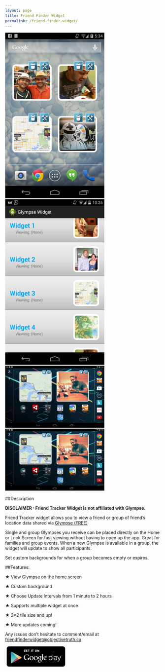 ```yaml
---
layout: page
title: Friend Finder Widget
permalink: /friend-finder-widget/
---
```

![Friend Finder Widget Screenshot 1](/images/friend-finder-widget-screenshot1.png "Screenshot 1")
![Friend Finder Widget Screenshot 2](/images/friend-finder-widget-screenshot2.png "Screenshot 2")
![Friend Finder Widget Screenshot 3](/images/friend-finder-widget-screenshot3.png "Screenshot 3")
![Friend Finder Widget Screenshot 4](/images/friend-finder-widget-screenshot3.png "Screenshot 4")

##Description

**DISCLAIMER : Friend Tracker Widget is not affiliated with Glympse.**

Friend Tracker widget allows you to view a friend or group of friend’s location data shared via [Glympse (FREE)](http://www.glympse.com)

Single and group Glympses you receive can be placed directly on the Home or Lock Screen for fast viewing without having to open up the app.
Great for families and group events. When a new Glympse is available in a group, the widget will update to show all participants.

Set custom backgrounds for when a group becomes empty or expires.

##Features:

★ View Glympse on the home screen

★ Custom background

★ Choose Update Intervals from 1 minute to 2 hours

★ Supports multiple widget at once

★ 2×2 tile size and up!

★ More updates coming!

Any issues don’t hesitate to comment/email at [friendfinderwidget@objectivetruth.ca](mailto:friendfinderwidget@objectivetruth.ca)

[![Google Play Store Icon](/images/google-play-icon.png)](https://play.google.com/store/apps/details?id=com.objectivetruth.glympsewidget)
